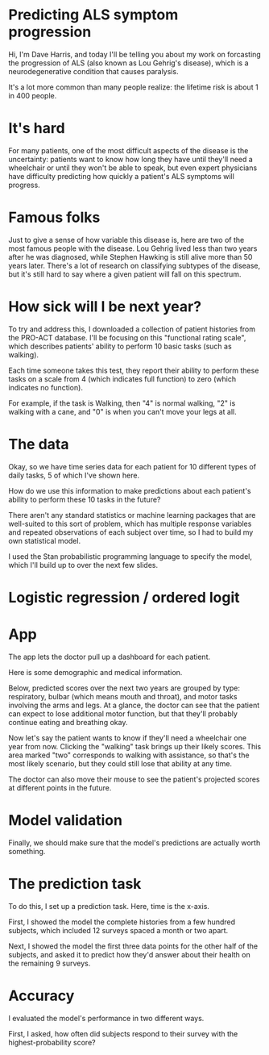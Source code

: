 # Predicting ALS symptom progression

Hi, I'm Dave Harris, and today I'll be telling you about my work on forcasting the progression of ALS (also known as Lou Gehrig's disease), which is a neurodegenerative condition that causes paralysis. 

It's a lot more common than many people realize: the lifetime risk is about 1 in 400 people.

# It's hard

For many patients, one of the most difficult aspects of the disease is the uncertainty: patients want to know how long they have until they'll need a wheelchair or until they won't be able to speak, but even expert physicians have difficulty predicting how quickly a patient's ALS symptoms will progress.

# Famous folks

Just to give a sense of how variable this disease is, here are two of the most famous people with the disease. Lou Gehrig lived less than two years after he was diagnosed, while Stephen Hawking is still alive more than 50 years later. There's a lot of research on classifying subtypes of the disease, but it's still hard to say where a given patient will fall on this spectrum.

# How sick will I be next year?

To try and address this, I downloaded a collection of patient histories from the PRO-ACT database. I'll be focusing on this "functional rating scale", which describes patients' ability to perform 10 basic tasks (such as walking).

Each time someone takes this test, they report their ability to perform these tasks on a scale from 4 (which indicates full function) to zero (which indicates no function). 

For example, if the task is Walking, then "4" is normal walking, "2" is walking with a cane, and "0" is when you can't move your legs at all.

# The data

Okay, so we have time series data for each patient for 10 different types of daily tasks, 5 of which I've shown here.

How do we use this information to make predictions about each patient's ability to perform these 10 tasks in the future? 

There aren't any standard statistics or machine learning packages that are well-suited to this sort of problem, which has multiple response variables and repeated observations of each subject over time, so I had to build my own statistical model.

I used the Stan probabilistic programming language to specify the model, which I'll build up to over the next few slides.

# Logistic regression / ordered logit



# App

The app lets the doctor pull up a dashboard for each patient.  

Here is some demographic and medical information.

Below, predicted scores over the next two years are grouped by type: respiratory, bulbar (which means mouth and throat), and motor tasks involving the arms and legs. At a glance, the doctor can see that the patient can expect to lose additional motor function, but that they'll probably continue eating and breathing okay.

Now let's say the patient wants to know if they'll need a wheelchair one year from now. Clicking the "walking" task brings up their likely scores. This area marked "two" corresponds to walking with assistance, so that's the most likely scenario, but they could still lose that ability at any time.  

The doctor can also move their mouse to see the patient's projected scores at different points in the future.

# Model validation

Finally, we should make sure that the model's predictions are actually worth something.  

# The prediction task

To do this, I set up a prediction task. Here, time is the x-axis.

First, I showed the model the complete histories from a few hundred subjects, which included 12 surveys spaced a month or two apart.

Next, I showed the model the first three data points for the other half of the subjects, and asked it to predict how they'd answer about their health on the remaining 9 surveys.

# Accuracy

I evaluated the model's performance in two different ways.

First, I asked, how often did subjects respond to their survey with the highest-probability score?
